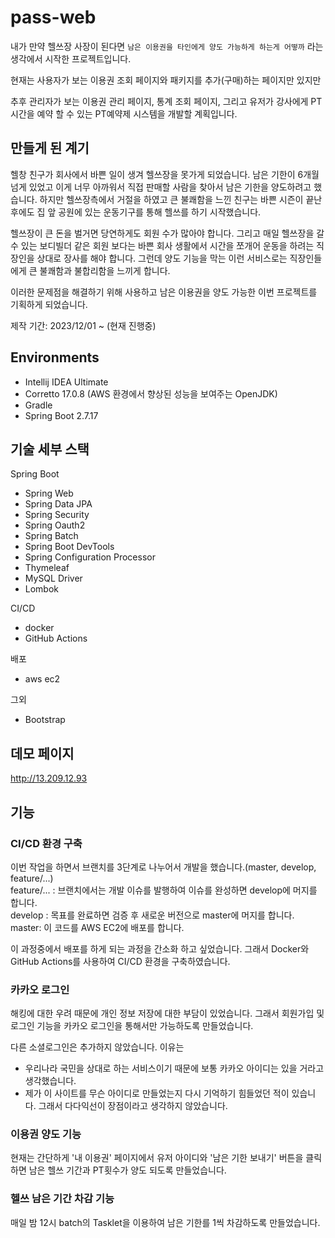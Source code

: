 # pass-web
내가 만약 헬쓰장 사장이 된다면 `남은 이용권을 타인에게 양도 가능하게 하는게 어떻까` 라는 생각에서 시작한 프로젝트입니다. 

현재는 사용자가 보는 이용권 조회 페이지와 패키지를 추가(구매)하는 페이지만 있지만 

추후 관리자가 보는 이용권 관리 페이지, 통계 조회 페이지, 그리고 유저가 강사에게 PT시간을 예약 할 수 있는 
PT예약제 시스템을 개발할 계획입니다. 

## 만들게 된 계기
헬창 친구가 회사에서 바쁜 일이 생겨 헬쓰장을 못가게 되었습니다. 남은 기한이 6개월 넘게 있었고
이게 너무 아까워서 직접 판매할 사람을 찾아서 남은 기한을 양도하려고 했습니다. 
하지만 헬쓰장측에서 거절을 하였고 큰 불쾌함을 느낀 친구는 바쁜 시즌이 끝난 후에도 
집 앞 공원에 있는 운동기구를 통해 헬쓰를 하기 시작했습니다. 

헬쓰장이 큰 돈을 벌거면 당연하게도 회원 수가 많아야 합니다. 그리고 매일 헬쓰장을 갈 수 있는 보디빌더 같은 회원 보다는 
바쁜 회사 생활에서 시간을 쪼개어 운동을 하려는 직장인을 상대로 장사를 해야 합니다. 그런데 양도 기능을 막는 이런 서비스로는 직장인들에게 
큰 불쾌함과 불합리함을 느끼게 합니다. 

이러한 문제점을 해결하기 위해 사용하고 남은 이용권을 양도 가능한 이번 프로젝트를 기획하게 되었습니다. 

제작 기간: 2023/12/01 ~ (현재 진행중)

## Environments
- Intellij IDEA Ultimate
- Corretto 17.0.8 (AWS 환경에서 향상된 성능을 보여주는 OpenJDK)
- Gradle
- Spring Boot 2.7.17

## 기술 세부 스택
Spring Boot
- Spring Web
- Spring Data JPA
- Spring Security
- Spring Oauth2
- Spring Batch
- Spring Boot DevTools
- Spring Configuration Processor
- Thymeleaf
- MySQL Driver
- Lombok

CI/CD
- docker
- GitHub Actions

배포
- aws ec2

그외
- Bootstrap

## 데모 페이지
http://13.209.12.93

## 기능
### CI/CD 환경 구축
이번 작업을 하면서 브랜치를 3단계로 나누어서 개발을 했습니다.(master, develop, feature/...)   
feature/... : 브랜치에서는 개발 이슈를 발행하여 이슈를 완성하면 develop에 머지를 합니다.  
develop : 목표를 완료하면 검증 후 새로운 버전으로 master에 머지를 합니다.  
master: 이 코드를 AWS EC2에 배포를 합니다. 

이 과정중에서 배포를 하게 되는 과정을 간소화 하고 싶었습니다. 
그래서 Docker와 GitHub Actions를 사용하여 CI/CD 환경을 구축하였습니다. 

### 카카오 로그인
해킹에 대한 우려 때문에 개인 정보 저장에 대한 부담이 있었습니다. 
그래서 회원가입 및 로그인 기능을 카카오 로그인을 통해서만 가능하도록 만들었습니다. 

다른 소셜로그인은 추가하지 않았습니다. 이유는
- 우리나라 국민을 상대로 하는 서비스이기 때문에 보통 카카오 아이디는 있을 거라고 생각했습니다. 
- 제가 이 사이트를 무슨 아이디로 만들었는지 다시 기억하기 힘들었던 적이 있습니다. 그래서 다다익선이 장점이라고 생각하지 않았습니다. 

### 이용권 양도 기능
현재는 간단하게 '내 이용권' 페이지에서 유저 아이디와 '남은 기한 보내기' 버튼을 클릭하면 
남은 헬쓰 기간과 PT횟수가 양도 되도록 만들었습니다. 

### 헬쓰 남은 기간 차감 기능
매일 밤 12시 batch의 Tasklet을 이용하여 남은 기한를 1씩 차감하도록 만들었습니다. 


